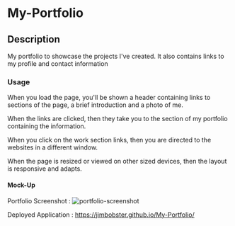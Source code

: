 # My-Portfolio

## Description
My portfolio to showcase the projects I've created. It also contains links to my profile and contact information

### Usage
When you load the page, you'll be shown a header containing links to sections of the page, a brief introduction and a photo of me.

When the links are clicked, then they take you to the section of my portfolio containing the information.

When you click on the work section links, then you are directed to the websites in a different window.

When the page is resized or viewed on other sized devices, then the layout is responsive and adapts.

#### Mock-Up

Portfolio Screenshot : 
![portfolio-screenshot](https://github.com/Jimbobster/My-Portfolio/assets/146639118/d187ec28-69b7-42b5-ab6c-fee40500c353)


Deployed Application :
https://jimbobster.github.io/My-Portfolio/


